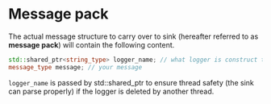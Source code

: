 # Message pack

The actual message structure to carry over to sink (hereafter referred to as **message pack**) will contain the following content.

```c++
std::shared_ptr<string_type> logger_name; // what logger is construct the message.
message_type message; // your message
```

`logger_name` is passed by std::shared_ptr to ensure thread safety (the sink can parse properly) if the logger is deleted by another thread.
